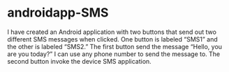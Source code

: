 # androidapp-SMS
I have created  an Android application with two buttons that send out two different SMS messages when clicked. One button is labeled “SMS1” and the other is labeled “SMS2.” The first button  send the message “Hello, you are you today?” I can use any phone number to send the message to. The second button  invoke the device SMS application.
